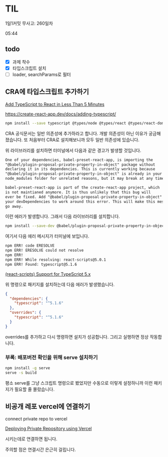 # TIL

1일1커밋 무사고: 260일차

05:44

## todo

- [x] 과제 착수
- [x] 타입스크립트 설치
- [ ] loader, searchParams로 필터

## CRA에 타입스크립트 추가하기

[Add TypeScript to React in Less Than 5 Minutes](https://www.youtube.com/watch?v=12qzCOYLLoc)

https://create-react-app.dev/docs/adding-typescript/

```sh
npm install --save typescript @types/node @types/react @types/react-dom
```

CRA 공식문서는 일반 의존성에 추가하라고 합니다. 개발 의존성이 아닌 이유가 궁금해졌습니다. 또 처음부터 CRA로 설치해보니까 모두 일반 의존성에 있습니다.

위 라이브러리를 설치하면 터미널에서 다음과 같은 경고가 발생할 것입니다.

```txt
One of your dependencies, babel-preset-react-app, is importing the
"@babel/plugin-proposal-private-property-in-object" package without
declaring it in its dependencies. This is currently working because
"@babel/plugin-proposal-private-property-in-object" is already in your
node_modules folder for unrelated reasons, but it may break at any time.

babel-preset-react-app is part of the create-react-app project, which
is not maintianed anymore. It is thus unlikely that this bug will
ever be fixed. Add "@babel/plugin-proposal-private-property-in-object" to
your devDependencies to work around this error. This will make this message
go away.
```

이런 에러가 발생합니다. 그래서 다음 라이브러리를 설치합니다.

```sh
npm install --save-dev @babel/plugin-proposal-private-property-in-object
```

여기서 다음 에러 메시지가 터미널에 보입니다.

```txt
npm ERR! code ERESOLVE
npm ERR! ERESOLVE could not resolve
npm ERR!
npm ERR! While resolving: react-scripts@5.0.1
npm ERR! Found: typescript@5.1.6
```

[(react-scripts) Support for TypeScript 5.x](https://github.com/facebook/create-react-app/issues/13080)

위 명령으로 패키지를 설치하는데 다음 에러가 발생했습니다.

```json title="package.json"
{
  "dependencies": {
    "typescript": "^5.1.6"
  },
  "overrides": {
    "typescript": "^5.1.6"
  }
}
```

overrides를 추가하고 다시 명령하면 설치가 성공합니다. 그리고 실행하면 정상 작동합니다.

### 부록: 배포버전 확인을 위해 serve 설치하기

```sh
npm install -g serve
serve -s build
```

평소 serve를 그냥 스크립트 명령으로 봤었지만 수동으로 이렇게 설정하니까 이런 패키지가 필요할 줄 몰랐습니다.

## 비공개 레포 vercel에 연결하기

connect private repo to vercel

[Deploying Private Repository using Vercel](https://stackoverflow.com/questions/68780959/deploying-private-repository-using-vercel)

시키는데로 연결하면 됩니다.

주의할 점은 연결시간 은근히 걸립니다.
